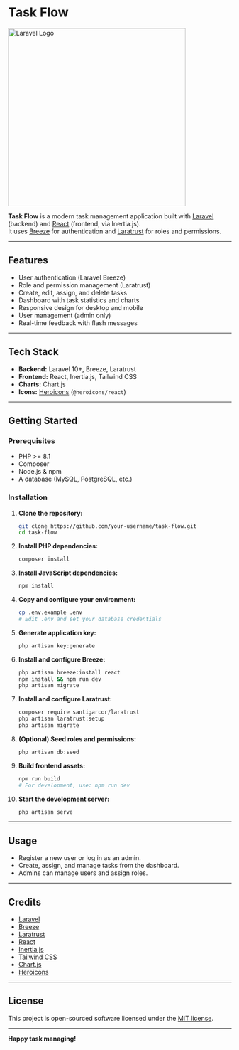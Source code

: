 # Task Flow

<p align="center>
  <a href="https://laravel.com" target="_blank">
    <img src="https://raw.githubusercontent.com/laravel/art/master/logo-lockup/5%20SVG/2%20CMYK/1%20Full%20Color/laravel-logolockup-cmyk-red.svg" width="400" alt="Laravel Logo">
  </a>
</p>

**Task Flow** is a modern task management application built with [Laravel](https://laravel.com/) (backend) and [React](https://react.dev/) (frontend, via Inertia.js).  
It uses [Breeze](https://laravel.com/docs/starter-kits#breeze) for authentication and [Laratrust](https://laratrust.santigarcor.me/) for roles and permissions.

---

## Features

- User authentication (Laravel Breeze)
- Role and permission management (Laratrust)
- Create, edit, assign, and delete tasks
- Dashboard with task statistics and charts
- Responsive design for desktop and mobile
- User management (admin only)
- Real-time feedback with flash messages

---

## Tech Stack

- **Backend:** Laravel 10+, Breeze, Laratrust
- **Frontend:** React, Inertia.js, Tailwind CSS
- **Charts:** Chart.js
- **Icons:** [Heroicons](https://heroicons.com/) (`@heroicons/react`)

---

## Getting Started

### Prerequisites

- PHP >= 8.1
- Composer
- Node.js & npm
- A database (MySQL, PostgreSQL, etc.)

### Installation

1. **Clone the repository:**
    ```bash
    git clone https://github.com/your-username/task-flow.git
    cd task-flow
    ```

2. **Install PHP dependencies:**
    ```bash
    composer install
    ```

3. **Install JavaScript dependencies:**
    ```bash
    npm install
    ```

4. **Copy and configure your environment:**
    ```bash
    cp .env.example .env
    # Edit .env and set your database credentials
    ```

5. **Generate application key:**
    ```bash
    php artisan key:generate
    ```

6. **Install and configure Breeze:**
    ```bash
    php artisan breeze:install react
    npm install && npm run dev
    php artisan migrate
    ```

7. **Install and configure Laratrust:**
    ```bash
    composer require santigarcor/laratrust
    php artisan laratrust:setup
    php artisan migrate
    ```

8. **(Optional) Seed roles and permissions:**
    ```bash
    php artisan db:seed
    ```

9. **Build frontend assets:**
    ```bash
    npm run build
    # For development, use: npm run dev
    ```

10. **Start the development server:**
    ```bash
    php artisan serve
    ```

---

## Usage

- Register a new user or log in as an admin.
- Create, assign, and manage tasks from the dashboard.
- Admins can manage users and assign roles.

---


## Credits

- [Laravel](https://laravel.com/)
- [Breeze](https://laravel.com/docs/starter-kits#breeze)
- [Laratrust](https://laratrust.santigarcor.me/)
- [React](https://react.dev/)
- [Inertia.js](https://inertiajs.com/)
- [Tailwind CSS](https://tailwindcss.com/)
- [Chart.js](https://www.chartjs.org/)
- [Heroicons](https://heroicons.com/)

---

## License

This project is open-sourced software licensed under the [MIT license](https://opensource.org/licenses/MIT).

---

**Happy task managing!**
